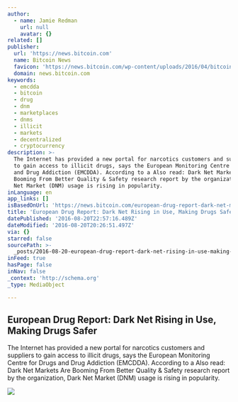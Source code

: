 ```yaml
---
author:
  - name: Jamie Redman
    url: null
    avatar: {}
related: []
publisher:
  url: 'https://news.bitcoin.com'
  name: Bitcoin News
  favicon: 'https://news.bitcoin.com/wp-content/uploads/2016/04/bitcoin_fav.png'
  domain: news.bitcoin.com
keywords:
  - emcdda
  - bitcoin
  - drug
  - dnm
  - marketplaces
  - dnms
  - illicit
  - markets
  - decentralized
  - cryptocurrency
description: >-
  The Internet has provided a new portal for narcotics customers and suppliers
  to gain access to illicit drugs, says the European Monitoring Centre for Drugs
  and Drug Addiction (EMCDDA). According to a Also read: Dark Net Markets Are
  Booming From Better Quality & Safety research report by the organization, Dark
  Net Market (DNM) usage is rising in popularity.
inLanguage: en
app_links: []
isBasedOnUrl: 'https://news.bitcoin.com/european-drug-report-dark-net-markets/'
title: 'European Drug Report: Dark Net Rising in Use, Making Drugs Safer'
datePublished: '2016-08-20T22:57:16.489Z'
dateModified: '2016-08-20T20:26:51.497Z'
via: {}
starred: false
sourcePath: >-
  _posts/2016-08-20-european-drug-report-dark-net-rising-in-use-making-drugs-s.md
inFeed: true
hasPage: false
inNav: false
_context: 'http://schema.org'
_type: MediaObject

---
```

<article style=""><h1>European Drug Report: Dark Net Rising in Use, Making Drugs Safer</h1><p>The Internet has provided a new portal for narcotics customers and suppliers to gain access to illicit drugs, says the European Monitoring Centre for Drugs and Drug Addiction (EMCDDA). According to a Also read: Dark Net Markets Are Booming From Better Quality &amp; Safety research report by the organization, Dark Net Market (DNM) usage is rising in popularity.</p><img src="https://news.bitcoin.com/wp-content/uploads/2016/08/DwebCov.jpg" /></article>